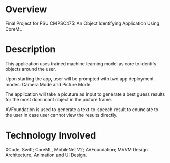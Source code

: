 # Overview
Final Project for PSU CMPSC475: An Object Identifying Application Using CoreML 

# Description
This application uses trained machine learning model as core to identify objects around the user. 

Upon starting the app, user will be prompted with two app deployment modes: Camera Mode and Picture Mode.

The application will take a picuture as input to generate a best guess results for the most dominnant object in the picture frame.

AVFoundation is used to generate a text-to-speech result to enunciate to the user in case user cannot view the results directly.

# Technology Involved
XCode, Swift;
CoreML, MobileNet V2;
AVFoundation;
MVVM Design Architecture;
Animation and UI Design. 

